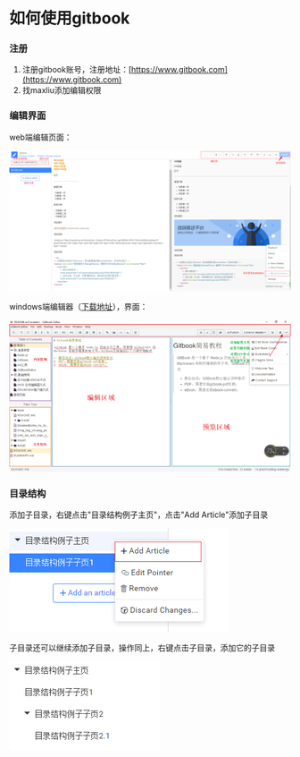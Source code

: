 # 如何使用gitbook

### 注册

1. 注册gitbook账号，注册地址：[https://www.gitbook.com](https://www.gitbook.com)
2. 找maxliu添加编辑权限

### 编辑界面

web端编辑页面：

![](/assets/editor.png)

windows端编辑器（[下载地址](https://www.gitbook.com/editor)），界面：

![](/assets/windows-editor.png)

### 目录结构

添加子目录，右键点击"目录结构例子主页"，点击"Add Article"添加子目录

![](/assets/子目录.png)

子目录还可以继续添加子目录，操作同上，右键点击子目录，添加它的子目录

![](/assets/子目录2.png)

